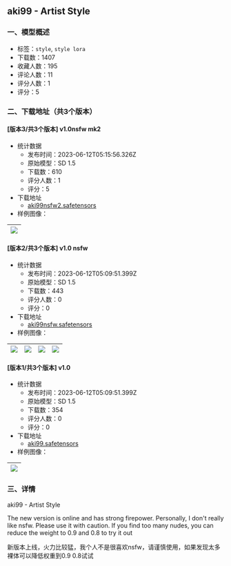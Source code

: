 ## aki99 - Artist Style
### 一、模型概述

- 标签：`style`, `style lora`
- 下载数：1407
- 收藏人数：195
- 评论人数：11
- 评分人数：1
- 评分：5

### 二、下载地址（共3个版本）

#### [版本3/共3个版本] v1.0nsfw mk2

- 统计数据
  - 发布时间：2023-06-12T05:15:56.326Z
  - 原始模型：SD 1.5
  - 下载数：610
  - 评分人数：1
  - 评分：5
- 下载地址
  - [aki99nsfw2.safetensors](https://civitai.com/api/download/models/94333)
- 样例图像：

| <img src="https://image.civitai.com/xG1nkqKTMzGDvpLrqFT7WA/a3c3cffb-756d-43d5-b2b5-380b9dfc8820/width=450/1117560.jpeg" /> |
| ---- |

#### [版本2/共3个版本] v1.0 nsfw

- 统计数据
  - 发布时间：2023-06-12T05:09:51.399Z
  - 原始模型：SD 1.5
  - 下载数：443
  - 评分人数：0
  - 评分：0
- 下载地址
  - [aki99nsfw.safetensors](https://civitai.com/api/download/models/93673)
- 样例图像：

| <img src="https://image.civitai.com/xG1nkqKTMzGDvpLrqFT7WA/ab6805a5-3f2e-4254-b92e-43666e68348b/width=450/1110916.jpeg" /> | <img src="https://image.civitai.com/xG1nkqKTMzGDvpLrqFT7WA/1b61296a-2420-4a9b-92ad-40c13cff5fad/width=450/1106967.jpeg" /> | <img src="https://image.civitai.com/xG1nkqKTMzGDvpLrqFT7WA/cd985726-9b5c-42de-91d2-436902c609ee/width=450/1110913.jpeg" /> | <img src="https://image.civitai.com/xG1nkqKTMzGDvpLrqFT7WA/95bce70d-e23c-4e6c-b861-98b710b8cf5d/width=450/1110912.jpeg" /> |
| ---- | ---- | ---- | ---- |

#### [版本1/共3个版本] v1.0

- 统计数据
  - 发布时间：2023-06-12T05:09:51.399Z
  - 原始模型：SD 1.5
  - 下载数：354
  - 评分人数：0
  - 评分：0
- 下载地址
  - [aki99.safetensors](https://civitai.com/api/download/models/93553)
- 样例图像：

| <img src="https://image.civitai.com/xG1nkqKTMzGDvpLrqFT7WA/b6625818-b887-4ae0-b0b9-b96d35101dc0/width=450/1104768.jpeg" /> |
| ---- |


### 三、详情
<p>aki99 - Artist Style</p><p></p><p>The new version is online and has strong firepower. Personally, I don't really like nsfw. Please use it with caution. If you find too many nudes, you can reduce the weight to 0.9 and 0.8 to try it out</p><p></p><p>新版本上线，火力比较猛，我个人不是很喜欢nsfw，请谨慎使用，如果发现太多裸体可以降低权重到0.9  0.8试试</p>